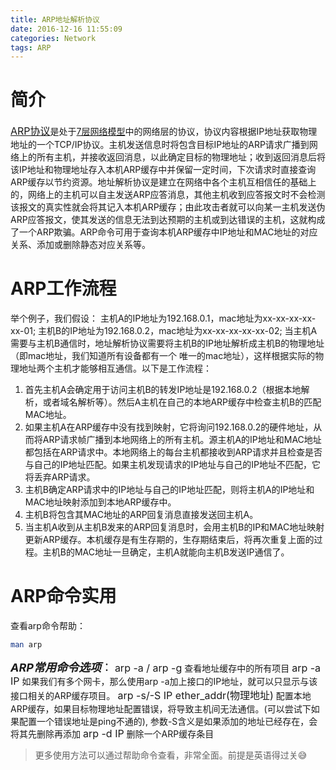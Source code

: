 ```yaml
---
title: ARP地址解析协议
date: 2016-12-16 11:55:09
categories: Network
tags: ARP
---
```


# 简介
[<font size=3>ARP协议</font>](https://en.wikipedia.org/wiki/Address_Resolution_Protocol)是处于[7层网络模型](https://en.wikipedia.org/wiki/OSI_model)中的网络层的协议，协议内容根据IP地址获取物理地址的一个TCP/IP协议。主机发送信息时将包含目标IP地址的ARP请求广播到网络上的所有主机，并接收返回消息，以此确定目标的物理地址；收到返回消息后将该IP地址和物理地址存入本机ARP缓存中并保留一定时间，下次请求时直接查询ARP缓存以节约资源。地址解析协议是建立在网络中各个主机互相信任的基础上的，网络上的主机可以自主发送ARP应答消息，其他主机收到应答报文时不会检测该报文的真实性就会将其记入本机ARP缓存；由此攻击者就可以向某一主机发送伪ARP应答报文，使其发送的信息无法到达预期的主机或到达错误的主机，这就构成了一个ARP欺骗。ARP命令可用于查询本机ARP缓存中IP地址和MAC地址的对应关系、添加或删除静态对应关系等。

# ARP工作流程
举个例子，我们假设：
主机A的IP地址为192.168.0.1，mac地址为xx-xx-xx-xx-xx-01;
主机B的IP地址为192.168.0.2，mac地址为xx-xx-xx-xx-xx-02;
当主机A需要与主机B通信时，地址解析协议需要将主机B的IP地址解析成主机B的物理地址（即mac地址，我们知道所有设备都有一个
唯一的mac地址），这样根据实际的物理地址两个主机才能够相互通信。以下是工作流程：
1. 首先主机A会确定用于访问主机B的转发IP地址是192.168.0.2（根据本地解析，或者域名解析等）。然后A主机在自己的本地ARP缓存中检查主机B的匹配MAC地址。
2. 如果主机A在ARP缓存中没有找到映射，它将询问192.168.0.2的硬件地址，从而将ARP请求帧广播到本地网络上的所有主机。源主机A的IP地址和MAC地址都包括在ARP请求中。本地网络上的每台主机都接收到ARP请求并且检查是否与自己的IP地址匹配。如果主机发现请求的IP地址与自己的IP地址不匹配，它将丢弃ARP请求。
3. 主机B确定ARP请求中的IP地址与自己的IP地址匹配，则将主机A的IP地址和MAC地址映射添加到本地ARP缓存中。
4. 主机B将包含其MAC地址的ARP回复消息直接发送回主机A。
5. 当主机A收到从主机B发来的ARP回复消息时，会用主机B的IP和MAC地址映射更新ARP缓存。本机缓存是有生存期的，生存期结束后，将再次重复上面的过程。主机B的MAC地址一旦确定，主机A就能向主机B发送IP通信了。

# ARP命令实用
查看arp命令帮助：
```bash
man arp
```
<font size=4>***ARP常用命令选项***：</font>
<font size=3>arp -a / arp -g</font>
查看地址缓存中的所有项目
<font size=3>arp -a IP</font>
如果我们有多个网卡，那么使用arp -a加上接口的IP地址，就可以只显示与该接口相关的ARP缓存项目。
<font size=3>arp -s/-S IP ether_addr(物理地址)</font>
配置本地ARP缓存，如果目标物理地址配置错误，将导致主机间无法通信。(可以尝试下如果配置一个错误地址是ping不通的), 参数-S含义是如果添加的地址已经存在，会将其先删除再添加
<font size=3>arp -d IP</font>
删除一个ARP缓存条目
> 更多使用方法可以通过帮助命令查看，非常全面。前提是英语得过关😅
